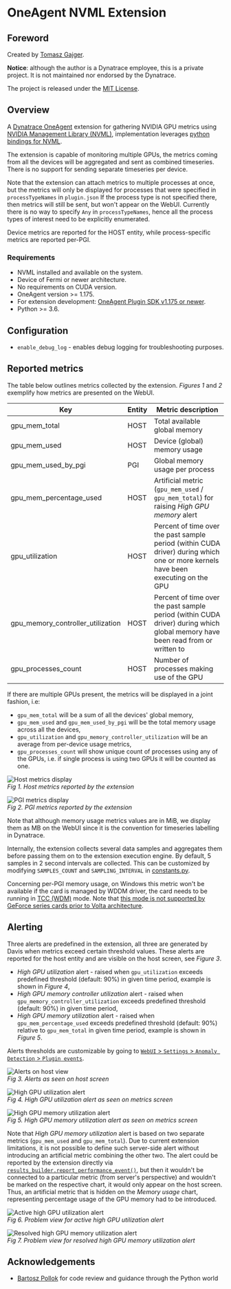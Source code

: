 # OneAgent NVML Extension

## Foreword

Created by [Tomasz Gajger](https://github.com/tomix86).

**Notice**: although the author is a Dynatrace employee, this is a private project. It is not maintained nor endorsed by the Dynatrace.

The project is released under the [MIT License](LICENSE).

## Overview

A [Dynatrace OneAgent](https://www.dynatrace.com/support/help/) extension for gathering NVIDIA GPU metrics using [NVIDIA Management Library (NVML)](https://docs.nvidia.com/deploy/nvml-api/),
implementation leverages [python bindings for NVML](https://pypi.org/project/nvidia-ml-py3/).

The extension is capable of monitoring multiple GPUs, the metrics coming from all the devices will be aggregated and sent as combined timeseries.
There is no support for sending separate timeseries per device.

Note that the extension can attach metrics to multiple processes at once, but the metrics will only be displayed for processes that were specified in `processTypeNames` in `plugin.json`
If the process type is not specified there, then metrics will still be sent, but won't appear on the WebUI.
Currently there is no way to specify `Any` in `processTypeNames`, hence all the process types of interest need to be explicitly enumerated.

Device metrics are reported for the HOST entity, while process-specific metrics are reported per-PGI.

### Requirements

* NVML installed and available on the system.
* Device of Fermi or newer architecture.
* No requirements on CUDA version.
* OneAgent version >= 1.175.
* For extension development: [OneAgent Plugin SDK v1.175 or newer](https://dynatrace.github.io/plugin-sdk/index.html).
* Python >= 3.6.

## Configuration

* `enable_debug_log` - enables debug logging for troubleshooting purposes.

## Reported metrics

The table below outlines metrics collected by the extension. *Figures 1* and *2* exemplify how metrics are presented on the WebUI.

| Key                               | Entity | Metric description |
|-----------------------------------|--------|--------------------|
| gpu_mem_total                     | HOST   | Total available global memory |
| gpu_mem_used                      | HOST   | Device (global) memory usage |
| gpu_mem_used_by_pgi               | PGI    | Global memory usage per process |
| gpu_mem_percentage_used           | HOST   | Artificial metric (`gpu_mem_used` / `gpu_mem_total`) for raising _High GPU memory_ alert |
| gpu_utilization                   | HOST   | Percent of time over the past sample period (within CUDA driver) during which one or more kernels have been executing on the GPU |
| gpu_memory_controller_utilization | HOST   | Percent of time over the past sample period (within CUDA driver) during which global memory have been read from or written to |
| gpu_processes_count               | HOST   | Number of processes making use of the GPU |

If there are multiple GPUs present, the metrics will be displayed in a joint fashion, i.e:

* `gpu_mem_total` will be a sum of all the devices' global memory,
* `gpu_mem_used` and `gpu_mem_used_by_pgi` will be the total memory usage across all the devices,
* `gpu_utilization` and `gpu_memory_controller_utilization` will be an average from per-device usage metrics,
* `gpu_processes_count` will show unique count of processes using any of the GPUs, i.e. if single process is using two GPUs it will be counted as one.

![Host metrics display](docs/gpu_host_metrics_keychart.png)
\
_Fig 1. Host metrics reported by the extension_

![PGI metrics display](docs/gpu_pgi_metrics.png)
\
_Fig 2. PGI metrics reported by the extension_

Note that although memory usage metrics values are in MiB, we display them as MB on the WebUI since it is the convention for timeseries labelling in Dynatrace.

Internally, the extension collects several data samples and aggregates them before passing them on to the extension execution engine.
By default, 5 samples in 2 second intervals are collected. This can be customized by modifying `SAMPLES_COUNT` and `SAMPLING_INTERVAL` in [constants.py](extension/utilities/constants.py).

Concerning per-PGI memory usage, on Windows this metric won't be available if the card is managed by WDDM driver,
the card needs to be running in [TCC (WDM)](https://docs.nvidia.com/gameworks/content/developertools/desktop/nsight/tesla_compute_cluster.htm) mode.
Note that [this mode is not supported by GeForce series cards prior to Volta architecture](https://developer.nvidia.com/nsight-visual-studio-edition-supported-gpus-full-list#SupportedComputeConfigs).

## Alerting

Three alerts are predefined in the extension, all three are generated by Davis when metrics exceed certain threshold values.
These alerts are reported for the host entity and are visible on the host screen, see *Figure 3*.

* _High GPU utilization_ alert - raised when `gpu_utilization` exceeds predefined threshold (default: 90%) in given time period, example is shown in *Figure 4*,
* _High GPU memory controller utilization_ alert - raised when `gpu_memory_controller_utilization` exceeds predefined threshold (default: 90%) in given time period,
* _High GPU memory utilization_ alert - raised when `gpu_mem_percentage_used` exceeds predefined threshold (default: 90%) relative to `gpu_mem_total` in given time period, example is shown in *Figure 5*.

Alerts thresholds are customizable by going to [`WebUI` > `Settings` > `Anomaly Detection` > `Plugin events`](https://www.dynatrace.com/support/help/shortlink/problem-detection-sensitivity).

![Alerts on host view](docs/gpu_alerts_host_screen.png)
\
_Fig 3. Alerts as seen on host screen_

![High GPU utilization alert](docs/high_gpu_utilization_alert.png)
\
_Fig 4. High GPU utilization alert as seen on metrics screen_

![High GPU memory utilization alert](docs/high_gpu_memory_utilization_alert.png)
\
_Fig 5. High GPU memory utilization alert as seen on metrics screen_

Note that _High GPU memory utilization_ alert is based on two separate metrics (`gpu_mem_used` and `gpu_mem_total`).
Due to current extension limitations, it is not possible to define such server-side alert without introducing an artificial metric combining the other two.
The alert could be reported by the extension directly via [`results_builder.report_performance_event()`](https://dynatrace.github.io/plugin-sdk/_apidoc/ruxit.api.html#ruxit.api.results_builder.ResultsBuilder.report_performance_event),
but then it wouldn't be connected to a particular metric (from server's perspective) and wouldn't be marked on the respective chart, it would only appear on the host screen.
Thus, an artificial metric that is hidden on the _Memory usage_ chart, representing percentage usage of the GPU memory had to be introduced.

![Active high GPU utilization alert](docs/high_gpu_utilization_alert_problem_view.png)
\
_Fig 6. Problem view for active high GPU utilization alert_

![Resolved high GPU memory utilization alert](docs/high_gpu_memory_utilization_alert_problem_view.png)
\
_Fig 7. Problem view for resolved high GPU memory utilization alert_

## Acknowledgements

* [Bartosz Pollok](https://github.com/bartekmp) for code review and guidance through the Python world

